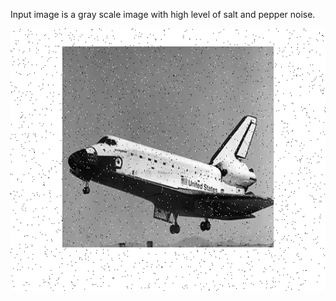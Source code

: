 Input image is a gray scale image with high level of salt and pepper noise.

<img src="media/image_salt_and_pepper.png" width="850" height="420" />
